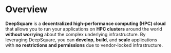 # Overview

**DeepSquare** is a **decentralized high-performance computing (HPC) cloud** that allows you to run your applications on **HPC clusters** around the world **without worrying** about the complex underlying infrastructure. By leveraging DeepSquare, you can **develop**, **build**, and **scale** applications with **no restrictions and permissions** due to vendor-locked infrastructure.

